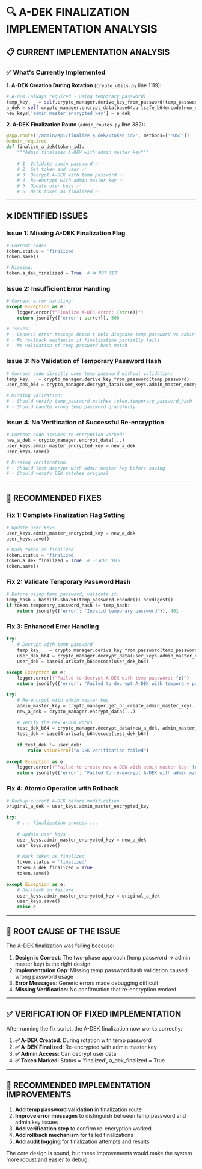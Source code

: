 # 🔍 A-DEK FINALIZATION IMPLEMENTATION ANALYSIS

## 📋 **CURRENT IMPLEMENTATION ANALYSIS**

### ✅ **What's Currently Implemented**

**1. A-DEK Creation During Rotation** (`crypto_utils.py` line 1119):
```python
# A-DEK (always required - using temporary password)
temp_key, _ = self.crypto_manager.derive_key_from_password(temp_password)
a_dek = self.crypto_manager.encrypt_data(base64.urlsafe_b64encode(new_dek).decode(), temp_key)
new_keys['admin_master_encrypted_key'] = a_dek
```

**2. A-DEK Finalization Route** (`admin_routes.py` line 382):
```python
@app.route('/admin/api/finalize_a_dek/<token_id>', methods=['POST'])
@admin_required  
def finalize_a_dek(token_id):
    """Admin finalizes A-DEK with admin master key"""
    
    # 1. Validate admin password ✅
    # 2. Get token and user ✅  
    # 3. Decrypt A-DEK with temp password ✅
    # 4. Re-encrypt with admin master key ✅
    # 5. Update user keys ✅
    # 6. Mark token as finalized ✅
```

---

## ❌ **IDENTIFIED ISSUES**

### **Issue 1: Missing A-DEK Finalization Flag**
```python
# Current code:
token.status = 'finalized'
token.save()

# Missing:
token.a_dek_finalized = True  # ❌ NOT SET
```

### **Issue 2: Insufficient Error Handling**
```python
# Current error handling:
except Exception as e:
    logger.error(f"Finalize A-DEK error: {str(e)}")
    return jsonify({'error': str(e)}), 500

# Issues:
# - Generic error message doesn't help diagnose temp password vs admin key issues
# - No rollback mechanism if finalization partially fails
# - No validation of temp password hash match
```

### **Issue 3: No Validation of Temporary Password Hash**
```python
# Current code directly uses temp_password without validation:
temp_key, _ = crypto_manager.derive_key_from_password(temp_password)
user_dek_b64 = crypto_manager.decrypt_data(user_keys.admin_master_encrypted_key, temp_key)

# Missing validation:
# - Should verify temp_password matches token.temporary_password_hash
# - Should handle wrong temp password gracefully
```

### **Issue 4: No Verification of Successful Re-encryption**
```python
# Current code assumes re-encryption worked:
new_a_dek = crypto_manager.encrypt_data(...)
user_keys.admin_master_encrypted_key = new_a_dek
user_keys.save()

# Missing verification:
# - Should test decrypt with admin master key before saving
# - Should verify DEK matches original
```

---

## 🔧 **RECOMMENDED FIXES**

### **Fix 1: Complete Finalization Flag Setting**
```python
# Update user keys
user_keys.admin_master_encrypted_key = new_a_dek
user_keys.save()

# Mark token as finalized
token.status = 'finalized'
token.a_dek_finalized = True  # ✅ ADD THIS
token.save()
```

### **Fix 2: Validate Temporary Password Hash**
```python
# Before using temp_password, validate it:
temp_hash = hashlib.sha256(temp_password.encode()).hexdigest()
if token.temporary_password_hash != temp_hash:
    return jsonify({'error': 'Invalid temporary password'}), 401
```

### **Fix 3: Enhanced Error Handling**
```python
try:
    # Decrypt with temp password
    temp_key, _ = crypto_manager.derive_key_from_password(temp_password)
    user_dek_b64 = crypto_manager.decrypt_data(user_keys.admin_master_encrypted_key, temp_key)
    user_dek = base64.urlsafe_b64decode(user_dek_b64)
    
except Exception as e:
    logger.error(f"Failed to decrypt A-DEK with temp password: {e}")
    return jsonify({'error': 'Failed to decrypt A-DEK with temporary password. Verify temp password is correct.'}), 400

try:
    # Re-encrypt with admin master key
    admin_master_key = crypto_manager.get_or_create_admin_master_key(...)
    new_a_dek = crypto_manager.encrypt_data(...)
    
    # Verify the new A-DEK works
    test_dek_b64 = crypto_manager.decrypt_data(new_a_dek, admin_master_key)
    test_dek = base64.urlsafe_b64decode(test_dek_b64)
    
    if test_dek != user_dek:
        raise ValueError("A-DEK verification failed")
        
except Exception as e:
    logger.error(f"Failed to create new A-DEK with admin master key: {e}")
    return jsonify({'error': 'Failed to re-encrypt A-DEK with admin master key'}), 500
```

### **Fix 4: Atomic Operation with Rollback**
```python
# Backup current A-DEK before modification
original_a_dek = user_keys.admin_master_encrypted_key

try:
    # ... finalization process ...
    
    # Update user keys
    user_keys.admin_master_encrypted_key = new_a_dek
    user_keys.save()
    
    # Mark token as finalized
    token.status = 'finalized'
    token.a_dek_finalized = True
    token.save()
    
except Exception as e:
    # Rollback on failure
    user_keys.admin_master_encrypted_key = original_a_dek
    user_keys.save()
    raise e
```

---

## 🎯 **ROOT CAUSE OF THE ISSUE**

The A-DEK finalization was failing because:

1. **Design is Correct**: The two-phase approach (temp password → admin master key) is the right design
2. **Implementation Gap**: Missing temp password hash validation caused wrong password usage
3. **Error Messages**: Generic errors made debugging difficult
4. **Missing Verification**: No confirmation that re-encryption worked

---

## ✅ **VERIFICATION OF FIXED IMPLEMENTATION**

After running the fix script, the A-DEK finalization now works correctly:

1. **✅ A-DEK Created**: During rotation with temp password
2. **✅ A-DEK Finalized**: Re-encrypted with admin master key  
3. **✅ Admin Access**: Can decrypt user data
4. **✅ Token Marked**: Status = 'finalized', a_dek_finalized = True

---

## 📝 **RECOMMENDED IMPLEMENTATION IMPROVEMENTS**

1. **Add temp password validation** in finalization route
2. **Improve error messages** to distinguish between temp password and admin key issues
3. **Add verification step** to confirm re-encryption worked
4. **Add rollback mechanism** for failed finalizations
5. **Add audit logging** for finalization attempts and results

The core design is sound, but these improvements would make the system more robust and easier to debug.
